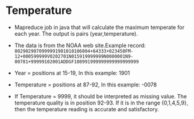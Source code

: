 # Temperature

* Mapreduce job in java that will calculate the maximum temperate for each year. The output is pairs (year,temperature).

* The data is from the NOAA web site.Example record: 
	`0029029070999991901010106004+64333+023450FM- 12+000599999V0202701N015919999999N0000001N9-00781+99999102001ADDGF108991999999999999999999`

* Year = positions at 15-19, In this example: 1901
* Temperature = positions at 87-92, In this example: -0078

* If Temperature = 9999, it should be interpreted as missing value. The temperature quality is in position 92-93. If it is in the range {0,1,4,5,9}, then the temperature reading is accurate and satisfactory.